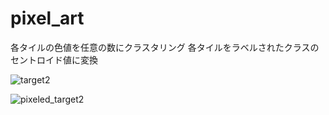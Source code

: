 # pixel_art
 各タイルの色値を任意の数にクラスタリング
 各タイルをラベルされたクラスのセントロイド値に変換
 
![target2](https://user-images.githubusercontent.com/49605002/57938324-f2170080-7902-11e9-9a13-efaffc8a2236.jpg)

![pixeled_target2](https://user-images.githubusercontent.com/49605002/57938307-e88d9880-7902-11e9-941e-5e5770e38fab.jpg)

